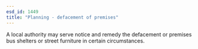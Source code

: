 ```yaml
---
esd_id: 1449
title: "Planning - defacement of premises"
---
```


A local authority may serve notice and remedy the defacement or premises bus shelters or street furniture in certain circumstances.

